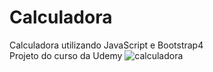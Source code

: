 # Calculadora
Calculadora utilizando JavaScript e Bootstrap4
<br>
Projeto do curso da Udemy
![calculadora](https://user-images.githubusercontent.com/70242822/134222748-bbaca891-826b-429c-bed4-19cc61e58553.jpg)
